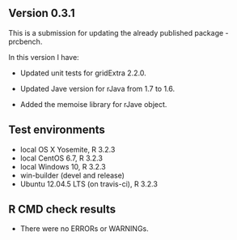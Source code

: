 ## Version 0.3.1
This is a submission for updating the already published package - prcbench.

In this version I have:

* Updated unit tests for gridExtra 2.2.0.

* Updated Jave version for rJava from 1.7 to 1.6.

* Added the memoise library for rJave object.
    
## Test environments
* local OS X Yosemite, R 3.2.3
* local CentOS 6.7, R 3.2.3
* local Windows 10, R 3.2.3
* win-builder (devel and release)
* Ubuntu 12.04.5 LTS (on travis-ci), R 3.2.3

## R CMD check results
* There were no ERRORs or WARNINGs.
